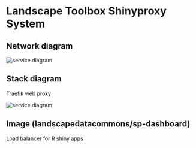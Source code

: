 # Landscape Toolbox Shinyproxy System
## Network diagram
![service diagram](https://github.com/keramsey/sp-dashboard/blob/master/network-shinyproxy.svg)
## Stack diagram
Traefik web proxy

![service diagram](https://github.com/keramsey/sp-dashboard/blob/master/stack-dashboard.svg)

## Image (landscapedatacommons/sp-dashboard)
Load balancer for R shiny apps